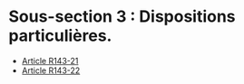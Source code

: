 # Sous-section 3 : Dispositions particulières.

- [Article R143-21](article-r143-21.md)
- [Article R143-22](article-r143-22.md)
